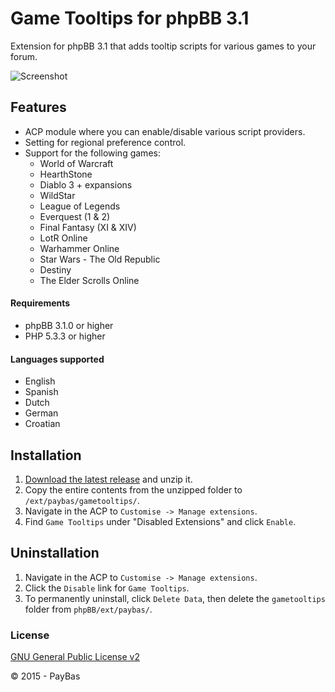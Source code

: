 Game Tooltips for phpBB 3.1
==========

Extension for phpBB 3.1 that adds tooltip scripts for various games to your forum.

![Screenshot](screenshot.png)

## Features
- ACP module where you can enable/disable various script providers.
- Setting for regional preference control.
- Support for the following games:
  - World of Warcraft
  - HearthStone
  - Diablo 3 + expansions
  - WildStar
  - League of Legends
  - Everquest (1 & 2)
  - Final Fantasy (XI & XIV)
  - LotR Online
  - Warhammer Online
  - Star Wars - The Old Republic
  - Destiny
  - The Elder Scrolls Online

#### Requirements
- phpBB 3.1.0 or higher
- PHP 5.3.3 or higher

#### Languages supported
- English
- Spanish
- Dutch
- German
- Croatian

## Installation
1. [Download the latest release](https://github.com/PayBas/GameTooltips/releases) and unzip it.
2. Copy the entire contents from the unzipped folder to `/ext/paybas/gametooltips/`.
3. Navigate in the ACP to `Customise -> Manage extensions`.
4. Find `Game Tooltips` under "Disabled Extensions" and click `Enable`.

## Uninstallation
1. Navigate in the ACP to `Customise -> Manage extensions`.
2. Click the `Disable` link for `Game Tooltips`.
3. To permanently uninstall, click `Delete Data`, then delete the `gametooltips` folder from `phpBB/ext/paybas/`.

### License
[GNU General Public License v2](http://opensource.org/licenses/GPL-2.0)

© 2015 - PayBas

